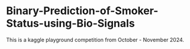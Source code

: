 # Binary-Prediction-of-Smoker-Status-using-Bio-Signals
This is a kaggle playground competition from October - November 2024.

